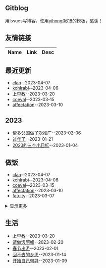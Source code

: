 ## Gitblog
用Issues写博客，使用[yihong0618](https://github.com/yihong0618/gitblog/issues/177)的模板，感谢！
## 友情链接
| Name | Link | Desc | 
 | ---- | ---- | ---- |
## 最近更新
- [clan](https://github.com/jiemaoli/gitblog/issues/46)--2023-04-07
- [kohlrabi](https://github.com/jiemaoli/gitblog/issues/45)--2023-04-06
- [上早教](https://github.com/jiemaoli/gitblog/issues/44)--2023-03-20
- [coeval](https://github.com/jiemaoli/gitblog/issues/43)--2023-03-15
- [affectation](https://github.com/jiemaoli/gitblog/issues/42)--2023-03-10
## 2023
- [帮多邻国做了次推广](https://github.com/jiemaoli/gitblog/issues/24)--2023-02-06
- [过年了](https://github.com/jiemaoli/gitblog/issues/18)--2023-01-21
- [2023的三个小目标](https://github.com/jiemaoli/gitblog/issues/1)--2023-01-04
## 做饭
- [clan](https://github.com/jiemaoli/gitblog/issues/46)--2023-04-07
- [kohlrabi](https://github.com/jiemaoli/gitblog/issues/45)--2023-04-06
- [coeval](https://github.com/jiemaoli/gitblog/issues/43)--2023-03-15
- [affectation](https://github.com/jiemaoli/gitblog/issues/42)--2023-03-10
- [fatuity](https://github.com/jiemaoli/gitblog/issues/41)--2023-03-07
<details><summary>显示更多</summary>

- [paring](https://github.com/jiemaoli/gitblog/issues/40)--2023-03-06
- [hiraeth](https://github.com/jiemaoli/gitblog/issues/39)--2023-03-01
- [cozen](https://github.com/jiemaoli/gitblog/issues/38)--2023-02-28
- [hydroponics](https://github.com/jiemaoli/gitblog/issues/37)--2023-02-27
- [guile](https://github.com/jiemaoli/gitblog/issues/36)--2023-02-22
- [abdicate](https://github.com/jiemaoli/gitblog/issues/35)--2023-02-21
- [cannoneer](https://github.com/jiemaoli/gitblog/issues/33)--2023-02-20
- [apex](https://github.com/jiemaoli/gitblog/issues/32)--2023-02-17
- [salient](https://github.com/jiemaoli/gitblog/issues/31)--2023-02-16
- [pogonip](https://github.com/jiemaoli/gitblog/issues/30)--2023-02-15
- [anemometry](https://github.com/jiemaoli/gitblog/issues/29)--2023-02-14
- [Lovelace](https://github.com/jiemaoli/gitblog/issues/28)--2023-02-13
- [weatherperson](https://github.com/jiemaoli/gitblog/issues/27)--2023-02-10
- [hostelry](https://github.com/jiemaoli/gitblog/issues/26)--2023-02-09
- [diluent](https://github.com/jiemaoli/gitblog/issues/25)--2023-02-07
- [sawhorse](https://github.com/jiemaoli/gitblog/issues/23)--2023-02-06
- [palindrome](https://github.com/jiemaoli/gitblog/issues/22)--2023-02-03
- [hadedah](https://github.com/jiemaoli/gitblog/issues/21)--2023-02-02
- [kelek](https://github.com/jiemaoli/gitblog/issues/19)--2023-02-01
- [Bandywallop](https://github.com/jiemaoli/gitblog/issues/17)--2023-01-21
- [thesaurus](https://github.com/jiemaoli/gitblog/issues/16)--2023-01-20
- [Roget](https://github.com/jiemaoli/gitblog/issues/15)--2023-01-19
- [hyponym](https://github.com/jiemaoli/gitblog/issues/14)--2023-01-18
- [vocabulary](https://github.com/jiemaoli/gitblog/issues/13)--2023-01-17
- [polysemy](https://github.com/jiemaoli/gitblog/issues/12)--2023-01-16
- [synonym](https://github.com/jiemaoli/gitblog/issues/11)--2023-01-15
- [antonym](https://github.com/jiemaoli/gitblog/issues/9)--2023-01-14
- [bubble bath](https://github.com/jiemaoli/gitblog/issues/8)--2023-01-13
- [thermae](https://github.com/jiemaoli/gitblog/issues/6)--2023-01-12
- [hammam](https://github.com/jiemaoli/gitblog/issues/5)--2023-01-11
- [banya](https://github.com/jiemaoli/gitblog/issues/4)--2023-01-10
- [aerotone](https://github.com/jiemaoli/gitblog/issues/3)--2023-01-09
</details>

## 生活
- [上早教](https://github.com/jiemaoli/gitblog/issues/44)--2023-03-20
- [请做饭阿姨](https://github.com/jiemaoli/gitblog/issues/34)--2023-02-20
- [春节出游](https://github.com/jiemaoli/gitblog/issues/20)--2023-02-01
- [回不去的乡思](https://github.com/jiemaoli/gitblog/issues/10)--2023-01-14
- [开始自己带娃](https://github.com/jiemaoli/gitblog/issues/2)--2023-01-09
